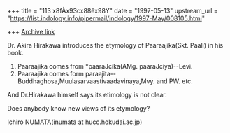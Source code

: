 +++
title = "113 x8fÀx93cx88êx98Y"
date = "1997-05-13"
upstream_url = "https://list.indology.info/pipermail/indology/1997-May/008105.html"

+++
[Archive link](https://list.indology.info/pipermail/indology/1997-May/008105.html)

 Dr. Akira Hirakawa introduces the etymology of Paaraajika(Skt. Paali) in
his book.

 1) Paaraajika comes from *paaraJcika(AMg. paaraJciya)--Levi.
 2) Paaraajika comes form
paraajita--Buddhaghosa,Muulasarvaastivaadavinaya,Mvy. and PW. etc.

And Dr.Hirakawa himself says its etimology is not clear.

Does anybody know new views of its etymology? 

Ichiro NUMATA(inumata at hucc.hokudai.ac.jp) 





